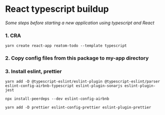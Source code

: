 # React typescript buildup

_Some steps before starting a new application using typescript and React_

### 1. CRA
```
yarn create react-app reatom-todo --template typescript

```

### 2. Copy config files from this package to my-app directory

### 3. Install eslint, prettier

```
yarn add -D @typescript-eslint/eslint-plugin @typescript-eslint/parser eslint-config-airbnb-typescript eslint-plugin-sonarjs eslint-plugin-jest

npx install-peerdeps --dev eslint-config-airbnb

yarn add -D prettier eslint-config-prettier eslint-plugin-prettier
```
